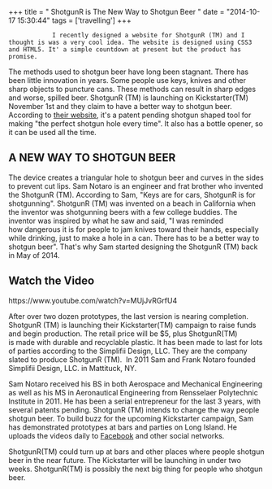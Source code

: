 +++
title = "				ShotgunR is The New Way to Shotgun Beer		"
date = "2014-10-17 15:30:44"
tags = ['travelling']
+++

    			I recently designed a website for ShotgunR (TM) and I thought is was a very cool idea. The website is designed using CSS3 and HTML5. It' a simple countdown at present but the product has promise.

The methods used to shotgun beer have long been stagnant. There has been little innovation in years. Some people use keys, knives and other sharp objects to puncture cans. These methods can result in sharp edges and worse, spilled beer. ShotgunR (TM) is launching on Kickstarter(TM) November 1st and they claim to have a better way to shotgun beer. According to <a title="The New Way to Shotgun Beer: ShotgunR" href="http://www.shotgunr.com/">their website</a>, it's a patent pending shotgun shaped tool for making "the perfect shotgun hole every time". It also has a bottle opener, so it can be used all the time.

<h2>A NEW WAY TO SHOTGUN BEER</h2>
The device creates a triangular hole to shotgun beer and curves in the sides to prevent cut lips. Sam Notaro is an engineer and frat brother who invented the ShotgunR (TM). According to Sam, "Keys are for cars, ShotgunR is for shotgunning". ShotgunR (TM) was invented on a beach in California when the inventor was shotgunning beers with a few college buddies. The inventor was inspired by what he saw and said, "I was reminded how dangerous it is for people to jam knives toward their hands, especially while drinking, just to make a hole in a can. There has to be a better way to shotgun beer". That's why Sam started designing the ShotgunR (TM) back in May of 2014.
<h2>Watch the Video</h2>
https://www.youtube.com/watch?v=MUjJvRGrfU4

After over two dozen prototypes, the last version is nearing completion. ShotgunR (TM) is launching their Kickstarter(TM) campaign to raise funds and begin production. The retail price will be \$5, plus ShotgunR(TM) is made with durable and recyclable plastic. It has been made to last for lots of parties according to the Simplifii Design, LLC. They are the company slated to produce ShotgunR (TM).  In 2011 Sam and Frank Notaro founded Simplifii Design, LLC. in Mattituck, NY.

Sam Notaro received his BS in both Aerospace and Mechanical Engineering as well as his MS in Aeronautical Engineering from Rensselaer Polytechnic Institute in 2011. He has been a serial entrepreneur for the last 3 years, with several patents pending. ShotgunR (TM) intends to change the way people shotgun beer. To build buzz for the upcoming Kickstarter campaign, Sam has demonstrated prototypes at bars and parties on Long Island. He uploads the videos daily to <a title="ShotgunR on Facebook" href="https://www.facebook.com/ShotgunR">Facebook</a> and other social networks.

ShotgunR(TM) could turn up at bars and other places where people shotgun beer in the near future. The Kickstarter will be launching in under two weeks. ShotgunR(TM) is possibly the next big thing for people who shotgun beer.

&nbsp;
